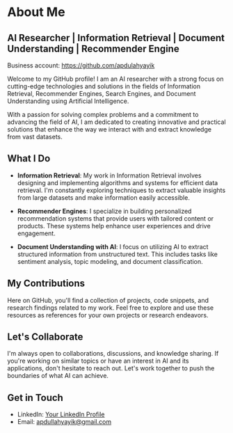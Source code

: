 # About Me

## AI Researcher | Information Retrieval | Document Understanding | Recommender Engine 

Business account: https://github.com/apdulahyayik

Welcome to my GitHub profile! I am an AI researcher with a strong focus on cutting-edge technologies and solutions in the fields of Information Retrieval, Recommender Engines, Search Engines, and Document Understanding using Artificial Intelligence. 

With a passion for solving complex problems and a commitment to advancing the field of AI, I am dedicated to creating innovative and practical solutions that enhance the way we interact with and extract knowledge from vast datasets.

## What I Do

- **Information Retrieval**: My work in Information Retrieval involves designing and implementing algorithms and systems for efficient data retrieval. I'm constantly exploring techniques to extract valuable insights from large datasets and make information easily accessible.

- **Recommender Engines**: I specialize in building personalized recommendation systems that provide users with tailored content or products. These systems help enhance user experiences and drive engagement.

- **Document Understanding with AI**: I focus on utilizing AI to extract structured information from unstructured text. This includes tasks like sentiment analysis, topic modeling, and document classification.


## My Contributions

Here on GitHub, you'll find a collection of projects, code snippets, and research findings related to my work. Feel free to explore and use these resources as references for your own projects or research endeavors.

## Let's Collaborate

I'm always open to collaborations, discussions, and knowledge sharing. If you're working on similar topics or have an interest in AI and its applications, don't hesitate to reach out. Let's work together to push the boundaries of what AI can achieve.

## Get in Touch

- LinkedIn: [Your LinkedIn Profile](https://www.linkedin.com/in/apdullahyayik/)
- Email: apdullahyayik@gmail.com
